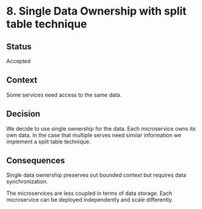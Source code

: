 # 8. Single Data Ownership with split table technique



## Status



Accepted



## Context



Some services need access to the same data.


## Decision



We decide to use single ownership for the data. Each microservice owns its own data. In the case that multiple serves need similar information we implement a split table technique.



## Consequences



Single data ownership preserves out bounded context but requires data synchronization.

The microservices are less coupled in terms of data storage. Each microservice can be deployed independently and scale differently. 